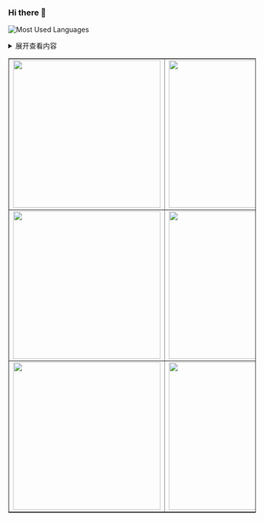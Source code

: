 ### Hi there 👋
![Most Used Languages](https://github-readme-stats.vercel.app/api/top-langs/?username=1328552867&theme=dark&layout=compact)
<details>
 <summary>展开查看内容</summary>
 这是展开后的内容。
</details>

<table border="1">
<tr>
<td><img src="http://tva3.sinaimg.cn/large/de80a5ably1h08jml7065g205k065q4e.gif" width="300" height="300"></td>
<td><img src="http://tva3.sinaimg.cn/large/de80a5ably1h08jml7065g205k065q4e.gif" width="300" height="300"></td>
<td><img src="http://tva3.sinaimg.cn/large/de80a5ably1h08jml7065g205k065q4e.gif" width="300" height="300"></td>
</tr>
<tr>
<td><img src="http://tva3.sinaimg.cn/large/de80a5ably1h08jml7065g205k065q4e.gif" width="300" height="300"></td>
<td><img src="http://tva3.sinaimg.cn/large/de80a5ably1h08jml7065g205k065q4e.gif" width="300" height="300"></td>
<td><img src="http://tva3.sinaimg.cn/large/de80a5ably1h08jml7065g205k065q4e.gif" width="300" height="300"></td>
</tr>
<tr>
<td><img src="http://tva3.sinaimg.cn/large/de80a5ably1h08jml7065g205k065q4e.gif" width="300" height="300"></td>
<td><img src="http://tva3.sinaimg.cn/large/de80a5ably1h08jml7065g205k065q4e.gif" width="300" height="300"></td>
<td><img src="http://tva3.sinaimg.cn/large/de80a5ably1h08jml7065g205k065q4e.gif" width="300" height="300"></td>
</tr>
</table>
<!--
**1328552867/1328552867** is a ✨ _special_ ✨ repository because its `README.md` (this file) appears on your GitHub profile.

Here are some ideas to get you started:

- 🔭 I’m currently working on ...
- 🌱 I’m currently learning ...
- 👯 I’m looking to collaborate on ...
- 🤔 I’m looking for help with ...
- 💬 Ask me about ...
- 📫 How to reach me: ...
- 😄 Pronouns: ...
- ⚡ Fun fact: ...
-->
